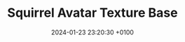 ---
layout: default
title:  "Squirrel Avatar Texture Base"
date:   2024-01-23 23:20:30 +0100
categories: contribution texture
is_page: false
---